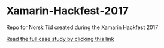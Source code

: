 # Xamarin-Hackfest-2017
Repo for Norsk Tid created during the Xamarin Hackfest 2017

[Read the full case study by clicking this link](https://microsoft.github.io/techcasestudies/xamarin/2017/04/06/NorskTid.html)
